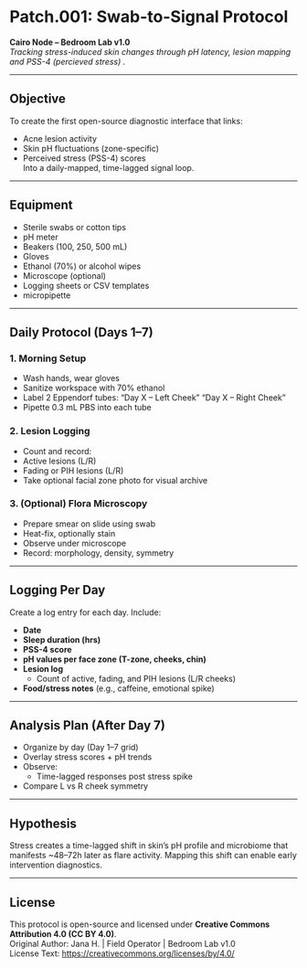 # Patch.001: Swab-to-Signal Protocol  
**Cairo Node – Bedroom Lab v1.0**  
_Tracking stress-induced skin changes through pH latency, lesion mapping and PSS-4 (percieved stress) ._

---

## Objective

To create the first open-source diagnostic interface that links:
- Acne lesion activity
- Skin pH fluctuations (zone-specific)
- Perceived stress (PSS-4) scores  
Into a daily-mapped, time-lagged signal loop.

---

## Equipment


- Sterile swabs or cotton tips
- pH meter
- Beakers (100, 250, 500 mL)
- Gloves
- Ethanol (70%) or alcohol wipes
- Microscope (optional)
- Logging sheets or CSV templates
- micropipette

---

## Daily Protocol (Days 1–7)

### 1. Morning Setup
- Wash hands, wear gloves
- Sanitize workspace with 70% ethanol
- Label 2 Eppendorf tubes:
“Day X – Left Cheek”
“Day X – Right Cheek”
- Pipette 0.3 mL PBS into each tube

 
### 2. Lesion Logging
- Count and record:
- Active lesions (L/R)
- Fading or PIH lesions (L/R)
- Take optional facial zone photo for visual archive


### 3. (Optional) Flora Microscopy
- Prepare smear on slide using swab
- Heat-fix, optionally stain
- Observe under microscope
- Record: morphology, density, symmetry


---

## Logging Per Day

Create a log entry for each day. Include:

- **Date**  
- **Sleep duration (hrs)**  
- **PSS-4 score**  
- **pH values per face zone (T-zone, cheeks, chin)**  
- **Lesion log**  
  - Count of active, fading, and PIH lesions (L/R cheeks)
- **Food/stress notes** (e.g., caffeine, emotional spike)

---

## Analysis Plan (After Day 7)


- Organize by day (Day 1–7 grid)
- Overlay stress scores + pH trends
- Observe:
  - Time-lagged responses post stress spike
- Compare L vs R cheek symmetry

---

## Hypothesis

Stress creates a time-lagged shift in skin’s pH profile and microbiome that manifests ~48–72h later as flare activity. Mapping this shift can enable early intervention diagnostics.

---

## License
This protocol is open-source and licensed under **Creative Commons Attribution 4.0 (CC BY 4.0)**.  
Original Author: Jana H. | Field Operator | Bedroom Lab v1.0  
License Text: https://creativecommons.org/licenses/by/4.0/
